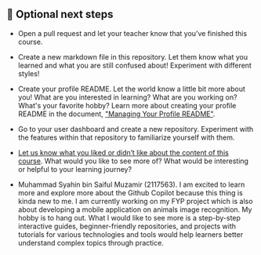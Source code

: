 ## 📝 Optional next steps 

* Open a pull request and let your teacher know that you’ve finished this course.  
* Create a new markdown file in this repository. Let them know what you learned and what you are still confused about! Experiment with different styles!
* Create your profile README. Let the world know a little bit more about you! What are you interested in learning? What are you working on? What's your favorite hobby? Learn more about creating your profile README in the document, ["Managing Your Profile README"](https://docs.github.com/en/github/setting-up-and-managing-your-github-profile/managing-your-profile-readme).
* Go to your user dashboard and create a new repository. Experiment with the features within that repository to familiarize yourself with them. 
* [Let us know what you liked or didn’t like about the content of this course](https://support.github.com/contact/education). What would you like to see more of? What would be interesting or helpful to your learning journey?

* Muhammad Syahin bin Saiful Muzamir (2117563). I am excited to learn more and explore more about the Github Copilot because this thing is kinda new to me. I am currently working on my FYP project which is also about developing a mobile application on animals image recognition. My hobby is to hang out. What I would like to see more is a step-by-step interactive guides, beginner-friendly repositories, and projects with tutorials for various technologies and tools would help learners better understand complex topics through practice.
